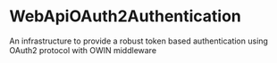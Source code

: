 # WebApiOAuth2Authentication
An infrastructure to provide a robust token based authentication using OAuth2 protocol with OWIN middleware
